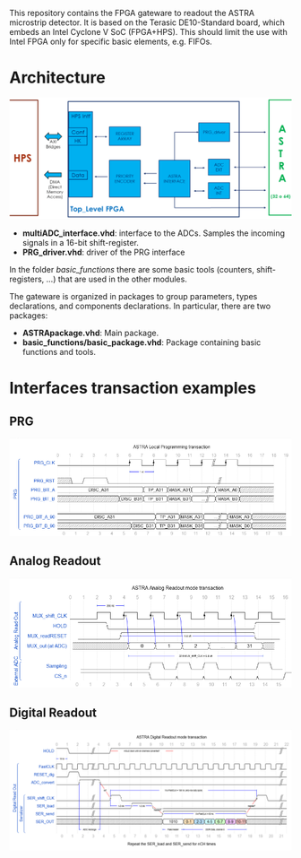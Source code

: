 This repository contains the FPGA gateware to readout the ASTRA microstrip detector. It is based on the Terasic DE10-Standard board, which embeds an Intel Cyclone V SoC (FPGA+HPS). This should limit the use with Intel FPGA only for specific basic elements, e.g. FIFOs.

# Architecture

![ASTRA INTF Block Diagram](./doc/img/ASTRA_Block_Diagram.png)

- **multiADC_interface.vhd**: interface to the ADCs. Samples the incoming signals in a 16-bit shift-register.
- **PRG_driver.vhd**: driver of the PRG interface

In the folder *basic_functions* there are some basic tools (counters, shift-registers, ...) that are used in the other modules.


The gateware is organized in packages to group parameters, types declarations, and components declarations. In particular, there are two packages:

- **ASTRApackage.vhd**: Main package.
- **basic_functions/basic_package.vhd**: Package containing basic functions and tools.

# Interfaces transaction examples

## PRG
![PRG Interface transaction](./doc/img/PRG_transaction.png)

## Analog Readout
![Analog Readout transaction](./doc/img/Analog_transaction.png)

## Digital Readout
![Digital Readout transaction](./doc/img/Digital_transaction.png)
